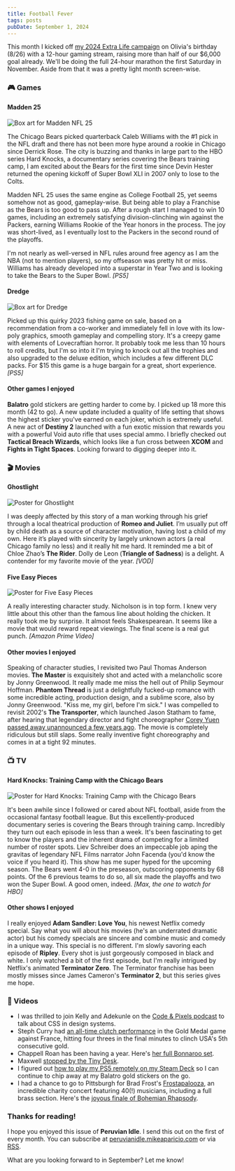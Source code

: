 ```yaml
---
title: Football Fever
tags: posts
pubDate: September 1, 2024
---
```


This month I kicked off [my 2024 Extra Life campaign](https://idol.pe/donate) on Olivia's birthday (8/26) with a 12-hour gaming stream, raising more than half of our $6,000 goal already. We'll be doing the full 24-hour marathon the first Saturday in November. Aside from that it was a pretty light month screen-wise. 

### 🎮 Games

#### Madden 25

<img src="https://peruvianidle.mikeaparicio.com/assets/images/madden-nfl-25.png" alt="Box art for Madden NFL 25" class="boxart">

The Chicago Bears picked quarterback Caleb Williams with the #1 pick in the NFL draft and there has not been more hype around a rookie in Chicago since Derrick Rose. The city is buzzing and thanks in large part to the HBO series Hard Knocks, a documentary series covering the Bears training camp, I am excited about the Bears for the first time since Devin Hester returned the opening kickoff of Super Bowl XLI in 2007 only to lose to the Colts.

Madden NFL 25 uses the same engine as College Football 25, yet seems somehow not as good, gameplay-wise. But being able to play a Franchise as the Bears is too good to pass up. After a rough start I managed to win 10 games, including an extremely satisfying division-clinching win against the Packers, earning Williams Rookie of the Year honors in the process. The joy was short-lived, as I eventually lost to the Packers in the second round of the playoffs.

I'm not nearly as well-versed in NFL rules around free agency as I am the NBA (not to mention players), so my offseason was pretty hit or miss. Williams has already developed into a superstar in Year Two and is looking to take the Bears to the Super Bowl. _[PS5]_

#### Dredge

<img src="https://peruvianidle.mikeaparicio.com/assets/images/dredge.png" alt="Box art for Dredge" class="boxart">

Picked up this quirky 2023 fishing game on sale, based on a recommendation from a co-worker and immediately fell in love with its low-poly graphics, smooth gameplay and compelling story. It's a creepy game with elements of Lovecraftian horror. It probably took me less than 10 hours to roll credits, but I'm so into it I'm trying to knock out all the trophies and also upgraded to the deluxe edition, which includes a few different DLC packs. For $15 this game is a huge bargain for a great, short experience. _[PS5]_

#### Other games I enjoyed

**Balatro** gold stickers are getting harder to come by. I picked up 18 more this month (42 to go). A new update included a quality of life setting that shows the highest sticker you've earned on each joker, which is extremely useful. A new act of **Destiny 2** launched with a fun exotic mission that rewards you with a powerful Void auto rifle that uses special ammo. I briefly checked out **Tactical Breach Wizards**, which looks like a fun cross between **XCOM** and **Fights in Tight Spaces**. Looking forward to digging deeper into it.

### 🎬 Movies

#### Ghostlight

<img src="https://peruvianidle.mikeaparicio.com/assets/images/ghostlight.jpg" alt="Poster for Ghostlight" class="boxart">

I was deeply affected by this story of a man working through his grief through a local theatrical production of **Romeo and Juliet**. I’m usually put off by child death as a source of character motivation, having lost a child of my own. Here it’s played with sincerity by largely unknown actors (a real Chicago family no less) and it really hit me hard. It reminded me a bit of Chloe Zhao’s **The Rider**. Dolly de Leon (**Triangle of Sadness**) is a delight. A contender for my favorite movie of the year. _[VOD]_

#### Five Easy Pieces

<img src="https://peruvianidle.mikeaparicio.com/assets/images/five-easy-pieces.jpg" alt="Poster for Five Easy Pieces" class="boxart">

A really interesting character study. Nicholson is in top form. I knew very little about this other than the famous line about holding the chicken. It really took me by surprise. It almost feels Shakespearean. It seems like a movie that would reward repeat viewings. The final scene is a real gut punch. _[Amazon Prime Video]_

#### Other movies I enjoyed

Speaking of character studies, I revisited two Paul Thomas Anderson movies. **The Master** is exquisitely shot and acted with a melancholic score by Jonny Greenwood. It really made me miss the hell out of Philip Seymour Hoffman. **Phantom Thread** is just a delightfully fucked-up romance with some incredible acting, production design, and a sublime score, also by Jonny Greenwood. "Kiss me, my girl, before I'm sick." I was compelled to revisit 2002's **The Transporter**, which launched Jason Statham to fame, after hearing that legendary director and fight choreographer [Corey Yuen passed away unannounced a few years ago](https://variety.com/2024/film/news/corey-yuen-dead-hong-kong-director-action-choreographer-1236104907/). The movie is completely ridiculous but still slaps. Some really inventive fight choreography and comes in at a tight 92 minutes.

### 📺 TV

#### Hard Knocks: Training Camp with the Chicago Bears

<img src="https://peruvianidle.mikeaparicio.com/assets/images/hard-knocks.png" alt="Poster for Hard Knocks: Training Camp with the Chicago Bears" class="boxart">

It's been awhile since I followed or cared about NFL football, aside from the occasional fantasy football league. But this excellently-produced documentary series is covering the Bears through training camp. Incredibly they turn out each episode in less than a week. It's been fascinating to get to know the players and the inherent drama of competing for a limited number of roster spots. Liev Schreiber does an impeccable job aping the gravitas of legendary NFL Films narrator John Facenda (you'd know the voice if you heard it). This show has me super hyped for the upcoming season. The Bears went 4-0 in the preseason, outscoring opponents by 68 points. Of the 6 previous teams to do so, all six made the playoffs and two won the Super Bowl. A good omen, indeed. _[Max, the one to watch for HBO]_

#### Other shows I enjoyed

I really enjoyed **Adam Sandler: Love You**, his newest Netflix comedy special. Say what you will about his movies (he's an underrated dramatic actor) but his comedy specials are sincere and combine music and comedy in a unique way. This special is no different. I'm slowly savoring each episode of **Ripley**. Every shot is just gorgeously composed in black and white. I only watched a bit of the first episode, but I'm really intrigued by Netflix's animated **Terminator Zero**. The Terminator franchise has been mostly misses since James Cameron's **Terminator 2**, but this series gives me hope.

### 📱 Videos

* I was thrilled to join Kelly and Adekunle on the [Code & Pixels podcast](https://youtu.be/GZhoH0NEjys?si=9-4ARklNBpJ8TslF) to talk about CSS in design systems.
* Steph Curry had [an all-time clutch performance](https://youtu.be/s0EV_Ci6zlY?si=ZJHH0oBzYSbsylD9) in the Gold Medal game against France, hitting four threes in the final minutes to clinch USA's 5th consecutive gold.
* Chappell Roan has been having a year. Here's [her full Bonnaroo set](https://youtu.be/1OpJa-QNopU?si=TsbeULLsXwyBLdyx).
* Maxwell [stopped by the Tiny Desk](https://youtu.be/Zig0cfRdqsE?si=q3jGCJSJy8bOWFeK).
* I figured out [how to play my PS5 remotely on my Steam Deck](https://youtu.be/ay90MnuYuZA?si=C_m4q9PgG_WONPbq) so I can continue to chip away at my Balatro gold stickers on the go.
* I had a chance to go to Pittsburgh for Brad Frost's [Frostapalooza](https://bradfrost.com/blog/post/frostapalooza-in-photos-and-videos/), an incredible charity concert featuring 40(!) musicians, including a full brass section. Here's the [joyous finale of Bohemian Rhapsody](https://youtu.be/VdN9FQ7bvKM).

### Thanks for reading!

I hope you enjoyed this issue of **Peruvian Idle**. I send this out on the first of every month. You can subscribe at [peruvianidle.mikeaparicio.com](https://peruvianidle.mikeaparicio.com) or via [RSS](https://peruvianidle.mikeaparicio.com/feed.xml).

What are you looking forward to in September? Let me know!